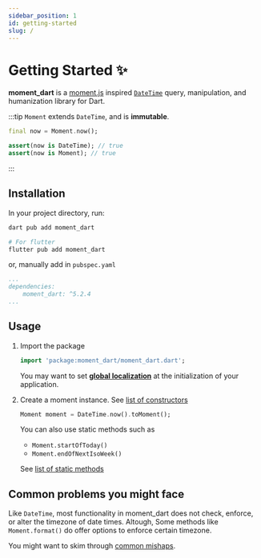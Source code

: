 ```yaml
---
sidebar_position: 1
id: getting-started
slug: /
---
```


# Getting Started ✨

**moment_dart** is a [moment.js](https://momentjs.com/) inspired
[`DateTime`](https://api.dart.dev/dart-core/DateTime-class.html) query,
manipulation, and humanization library for Dart.

:::tip
`Moment` extends `DateTime`, and is **immutable**.

```dart
final now = Moment.now();

assert(now is DateTime); // true
assert(now is Moment); // true
```

:::

## Installation

In your project directory, run:

```sh
dart pub add moment_dart

# For flutter
flutter pub add moment_dart
```

or, manually add in `pubspec.yaml`

```yaml title="pubspec.yaml"
...
dependencies:
    moment_dart: ^5.2.4
...
```

## Usage

1. Import the package

    ```dart
    import 'package:moment_dart/moment_dart.dart';
    ```

    You may want to set [**global localization**](global-localization.md) at
    the initialization of your application.

2. Create a moment instance. See [list of constructors](https://pub.dev/documentation/moment_dart/latest/moment_dart/Moment-class.html#constructors)

    ```dart
    Moment moment = DateTime.now().toMoment();
    ```

    You can also use static methods such as

    * `Moment.startOfToday()`
    * `Moment.endOfNextIsoWeek()`

    See [list of static methods](https://pub.dev/documentation/moment_dart/latest/moment_dart/Moment-class.html#static-methods)

## Common problems you might face

Like `DateTime`, most functionality in moment_dart does not check, enforce,
or alter the timezone of date times. Altough, Some methods like
`Moment.format()` do offer options to enforce certain timezone.

You might want to skim through [common mishaps](common-mishaps.md).
